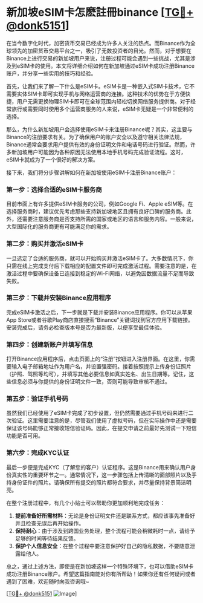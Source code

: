 # 新加坡eSIM卡怎麽註冊binance [[TG💪+ @donk5151](https://t.me/s/donk5151)]

在当今数字化时代，加密货币交易已经成为许多人关注的热点。而Binance作为全球领先的加密货币交易平台之一，吸引了无数投资者的目光。然而，对于想要在Binance上进行交易的新加坡用户来说，注册过程可能会遇到一些挑战，尤其是涉及到eSIM卡的使用。本文将详细介绍如何在新加坡通过eSIM卡成功注册Binance账户，并分享一些实用的技巧和经验。

首先，让我们来了解一下什么是eSIM卡。eSIM卡是一种嵌入式SIM卡技术，它不需要实体SIM卡即可实现手机与网络运营商的连接。这种技术的优势在于方便快捷，用户无需更换物理SIM卡即可在全球范围内轻松切换网络服务提供商。对于经常旅行或需要同时使用多个运营商服务的人来说，eSIM卡无疑是一个非常便利的选择。

那么，为什么新加坡用户会选择使用eSIM卡来注册Binance呢？其实，这主要与Binance的注册要求有关。为了确保用户的账户安全以及遵守相关法律法规，Binance通常会要求用户提供有效的身份证明文件和电话号码进行验证。然而，许多新加坡用户可能因为各种原因无法使用本地手机号码完成验证流程。这时，eSIM卡就成为了一个很好的解决方案。

接下来，我们将分步骤讲解如何在新加坡使用eSIM卡注册Binance账户：

### 第一步：选择合适的eSIM卡服务商

目前市面上有许多提供eSIM卡服务的公司，例如Google Fi、Apple eSIM等。在选择服务商时，建议优先考虑那些支持新加坡地区且拥有良好口碑的服务商。此外，还需要注意服务商是否支持所需的国家或地区的语言和服务内容。一般来说，大型国际化的服务商更有可能满足你的需求。

### 第二步：购买并激活eSIM卡

一旦选定了合适的服务商，就可以开始购买并激活eSIM卡了。大多数情况下，你只需在线上完成支付后下载相应的配置文件即可完成激活过程。需要注意的是，在激活过程中要确保设备已连接到稳定的Wi-Fi网络，以避免因数据流量不足而导致失败。

### 第三步：下载并安装Binance应用程序

完成eSIM卡激活之后，下一步就是下载并安装Binance应用程序。你可以从苹果App Store或者谷歌Play商店直接搜索“Binance”关键词找到官方应用下载链接。安装完成后，请务必检查版本号是否为最新版，以便享受最佳体验。

### 第四步：创建新账户并填写信息

打开Binance应用程序后，点击页面上的“注册”按钮进入注册界面。在这里，你需要输入电子邮箱地址作为用户名，并设置强密码。接着按照提示上传身份证照片（护照、驾照等均可），并填写其他必要信息如真实姓名、出生日期等。记住，这些信息必须与你提供的身份证明文件一致，否则可能导致审核不通过。

### 第五步：验证手机号码

虽然我们已经使用了eSIM卡完成了初步设置，但仍然需要通过手机号码来进行二次验证。这里需要注意的是，尽管我们使用了虚拟号码，但在实际操作中还是需要保证该号码能够正常接收短信验证码。因此，在提交申请之前最好先测试一下短信功能是否可用。

### 第六步：完成KYC认证

最后一步便是完成KYC（了解您的客户）认证程序。这是Binance用来确认用户身份真实性的重要环节之一。通常情况下，这一步骤包括上传清晰的面部照片以及手持身份证件的照片。请确保所有提交的照片都符合要求，并尽量保持背景简洁明亮。

在整个注册过程中，有几个小贴士可以帮助你更加顺利地完成任务：

1. **提前准备好所需材料**：无论是身份证明文件还是联系方式，都应该事先准备好并且检查无误后再开始操作。
2. **保持耐心**：由于涉及到跨国业务处理，整个流程可能会稍微耗时一点，请给予足够的时间等待结果反馈。
3. **保护个人信息安全**：在整个过程中要注意保护好自己的隐私数据，不要随意泄露给他人。

总之，通过上述方法，即使是在新加坡这样一个特殊环境下，也可以借助eSIM卡成功注册Binance账户。希望这篇指南能对你有所帮助！如果你还有任何疑问或者遇到了困难，欢迎随时向我咨询哦~

[[TG💪+ @donk5151](https://t.me/s/donk5151) ![Image](https://i.postimg.cc/rwNCRYN7/Snipaste-2025-04-30-17-27-05.png)]